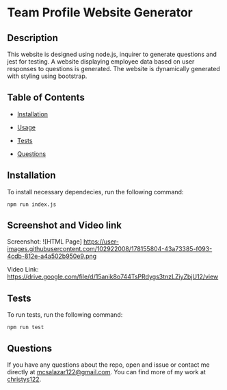 # Team Profile Website Generator

  ## Description

This website is designed using node.js, inquirer to generate questions and jest for testing.  A website displaying employee data based on user responses to questions is generated.  The website is dynamically generated with styling using bootstrap. 

## Table of Contents

* [Installation](#installation)

* [Usage](#usage)

* [Tests](#tests)

* [Questions](#questions)

## Installation

To install necessary dependecies, run the following command:

```
npm run index.js
```



## Screenshot and Video link
Screenshot:
![HTML Page] https://user-images.githubusercontent.com/102922008/178155804-43a73385-f093-4cdb-812e-a4a502b950e9.png

Video Link: https://drive.google.com/file/d/15anik8o744TsPRdygs3tnzLZiyZbjU12/view


## Tests

To run tests, run the following command:

```
npm run test
```

## Questions

If you have any questions about the repo, open and issue or contact me directly at mcsalazar122@gmail.com.
You can find more of my work at [christys122](https://github.com/christys122/).

